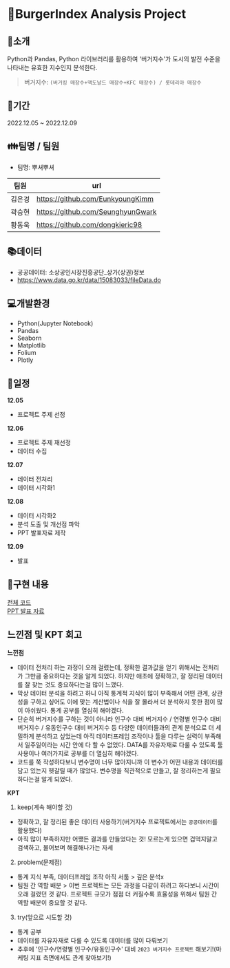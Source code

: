 # :hamburger:BurgerIndex Analysis Project

## :loudspeaker:소개
Python과 Pandas, Python 라이브러리를 활용하여 '버거지수'가 도시의 발전 수준을 나타내는 유효한 지수인지 분석한다. 
> 버거지수: `(버거킹 매장수+맥도날드 매장수+KFC 매장수) / 롯데리아 매장수`

## :calendar:기간
2022.12.05 ~ 2022.12.09

## :family:팀명 / 팀원
- 팀명: 뿌셔뿌셔

|팀원|url|
|---|------------|
|김은경|https://github.com/EunkyoungKimm|
|곽승현|https://github.com/SeunghyunGwark|
|황동욱|https://github.com/dongkieric98|

## :books:데이터
- 공공데이터: 소상공인시장진흥공단_상가(상권)정보
- https://www.data.go.kr/data/15083033/fileData.do

## :computer:개발환경
- Python(Jupyter Notebook)
- Pandas
- Seaborn
- Matplotlib
- Folium
- Plotly

## :pushpin:일정
**12.05**
- 프로젝트 주제 선정

**12.06**
- 프로젝트 주제 재선정
- 데이터 수집

**12.07**
- 데이터 전처리
- 데이터 시각화1

**12.08**
- 데이터 시각화2
- 분석 도출 및 개선점 파악
- PPT 발표자료 제작

**12.09**
- 발표

## :raising_hand:구현 내용
[전체 코드](https://github.com/EunkyoungKimm/BurgerIndex_Project/blob/main/code/%EB%B2%84%EA%B1%B0%EC%A7%80%EC%88%98_%EC%B5%9C%EC%B5%9C%EC%A2%85.zip)
<br>
[PPT 발표 자료](https://github.com/EunkyoungKimm/BurgerIndex_Project/blob/main/%EB%B2%84%EA%B1%B0%EC%A7%80%EC%88%98%20%ED%94%84%EB%A1%9C%EC%A0%9D%ED%8A%B8.pptx)

## 느낀점 및 KPT 회고

**느낀점**
- 데이터 전처리 하는 과정이 오래 걸렸는데, 정확한 결과값을 얻기 위해서는 전처리가 그만큼 중요하다는 것을 알게 되었다. 하지만 애초에 정확하고, 잘 정리된 데이터를 잘 찾는 것도 중요하다는걸 많이 느꼈다.
- 막상 데이터 분석을 하려고 하니 아직 통계적 지식이 많이 부족해서 어떤 관계, 상관성을 구하고 싶어도 이에 맞는 계산법이나 식을 잘 몰라서 더 분석하지 못한 점이 많이 아쉬웠다. 통계 공부를 열심히 해야겠다.
- 단순히 버거지수를 구하는 것이 아니라 인구수 대비 버거지수 / 연령별 인구수 대비 버거지수 / 유동인구수 대비 버거지수 등 다양한 데이터들과의 관계 분석으로 더 세밀하게 분석하고 싶었는데 아직 데이터프레임 조작이나 툴을 다루는 실력이 부족해서 일주일이라는 시간 안에 다 할 수 없었다. DATA를 자유자재로 다룰 수 있도록 툴 사용이나 여러가지로 공부를 더 열심히 해야겠다.
- 코드를 쭉 작성하다보니 변수명이 너무 많아지니까 이 변수가 어떤 내용과 데이터를 담고 있는지 헷갈릴 때가 많았다. 변수명을 직관적으로 만들고, 잘 정리하는게 필요하다는걸 알게 되었다.

**KPT**
1. keep(계속 해야할 것)
- 정확하고, 잘 정리된 좋은 데이터 사용하기(버거지수 프로젝트에서는 `공공데이터`를 활용했다)
- 아직 많이 부족하지만 어쨌든 결과를 만들었다는 것! 모르는게 있으면 겁먹지말고 검색하고, 물어보며 해결해나가는 자세

2. problem(문제점)
- 통계 지식 부족, 데이터프레임 조작 아직 서툼 > 깊은 분석x
- 팀원 간 역할 배분 > 이번 프로젝트는 모든 과정을 다같이 하려고 하다보니 시간이 오래 걸렸던 것 같다. 프로젝트 규모가 점점 더 커질수록 효율성을 위해서 팀원 간 역할 배분이 중요할 것 같다. 

3. try(앞으로 시도할 것)
- 통계 공부
- 데이터를 자유자재로 다룰 수 있도록 데이터를 많이 다뤄보기
- 추후에 '인구수/연령별 인구수/유동인구수' 대비 `2023 버거지수 프로젝트` 해보기!(마케팅 지표 측면에서도 관계 찾아보기!)

